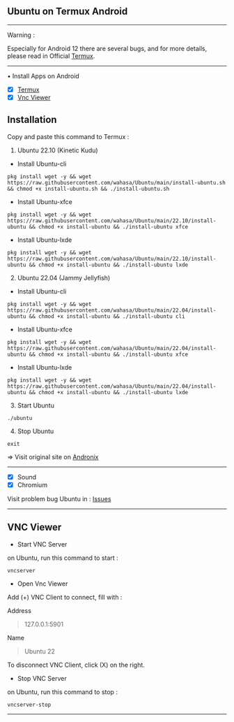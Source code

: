 ## Ubuntu on Termux Android

---------
Warning :

Especially for Android 12 there are several bugs, and for more details, please read in Official [Termux](https://github.com/termux/termux-app).

---------
• Install Apps on Android
- [x] [Termux](https://github.com/termux/termux-app/releases)
- [x] [Vnc Viewer](https://play.google.com/store/apps/details?id=com.realvnc.viewer.android)

## Installation

Copy and paste this command to Termux :

1. Ubuntu 22.10 (Kinetic Kudu)
* Install Ubuntu-cli

```
pkg install wget -y && wget https://raw.githubusercontent.com/wahasa/Ubuntu/main/install-ubuntu.sh && chmod +x install-ubuntu.sh && ./install-ubuntu.sh
```

* Install Ubuntu-xfce

```
pkg install wget -y && wget https://raw.githubusercontent.com/wahasa/Ubuntu/main/22.10/install-ubuntu && chmod +x install-ubuntu && ./install-ubuntu xfce
```

* Install Ubuntu-lxde

```
pkg install wget -y && wget https://raw.githubusercontent.com/wahasa/Ubuntu/main/22.10/install-ubuntu && chmod +x install-ubuntu && ./install-ubuntu lxde
```

2. Ubuntu 22.04 (Jammy Jellyfish)
* Install Ubuntu-cli

```
pkg install wget -y && wget https://raw.githubusercontent.com/wahasa/Ubuntu/main/22.04/install-ubuntu && chmod +x install-ubuntu && ./install-ubuntu cli
```

* Install Ubuntu-xfce

```
pkg install wget -y && wget https://raw.githubusercontent.com/wahasa/Ubuntu/main/22.04/install-ubuntu && chmod +x install-ubuntu && ./install-ubuntu xfce
```

* Install Ubuntu-lxde

```
pkg install wget -y && wget https://raw.githubusercontent.com/wahasa/Ubuntu/main/22.04/install-ubuntu && chmod +x install-ubuntu && ./install-ubuntu lxde
```

3. Start Ubuntu

```
./ubuntu
```

4. Stop Ubuntu

```
exit
```

=> Visit original site on [Andronix](https://github.com/AndronixApp/AndronixOrigin)

-----------
- [x] Sound
- [x] Chromium

Visit problem bug Ubuntu in : [Issues](https://github.com/wahasa/Ubuntu/issues/1)

-----------

## VNC Viewer

* Start VNC Server

on Ubuntu, run this command to start :

```
vncserver
```

* Open Vnc Viewer

Add (+) VNC Client to connect, fill with :

Address
> 127.0.0.1:5901

Name
> Ubuntu 22

To disconnect VNC Client, click (X) on the right.

* Stop VNC Server

on Ubuntu, run this command to stop :

```
vncserver-stop
```

-------------
